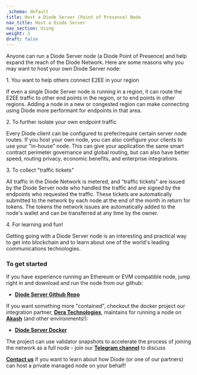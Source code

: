 ```yaml
---
_schema: default
title: Host a Diode Server (Point of Presence) Node
nav_title: Host a Diode Server
nav_section: Using
weight: 3
draft: false
---
```

Anyone can run a Diode Server node (a Diode Point of Presence) and help expand the reach of the Diode Network. Here are some reasons why you may want to host your own Diode Server node:

1\. You want to help others connect E2EE in your region

If even a single Diode Server node is running in a region, it can route the E2EE traffic to other end points in the region, or to end points in other regions. Adding a node in a new or congested region can make connecting using Diode more performant for endpoints in that area.

2\. To further isolate your own endpoint traffic

Every Diode client can be configured to prefer/require certain server node routes. If you host your own node, you can also configure your clients to use your "in-house" node. This can give your application the same smart contract perimeter governance and global routing, but can also have better speed, routing privacy, economic benefits, and enterprise integrations.

3\. To collect "traffic tickets"

All traffic in the Diode Network is metered, and "traffic tickets" are issued by the Diode Server node who handled the traffic and are signed by the endpoints who requested the traffic. These tickets are automatically submitted to the network by each node at the end of the month in return for tokens. The tokens the network issues are automatically added to the node's wallet and can be transferred at any time by the owner.

4\. For learning and fun!

Getting going with a Diode Server node is an interesting and practical way to get into blockchain and to learn about one of the world's leading communications technologies.

### **To get started**

If you have experience running an Ethereum or EVM compatible node, jump right in and download and run the node from our github:

* <a href="https://github.com/diodechain/diode_server/blob/master/README.md" target="_blank" rel="noopener"><strong>Diode Server Github Repo</strong></a>

If you want something more "contained", checkout the docker project our integration partner, <a href="https://derateknoloji.com/" target="_blank" rel="noopener"><strong>Dera Technologies</strong></a>, maintains for running a node on <a href="https://akash.network/" target="_blank" rel="noopener"><strong>Akash</strong></a> (and other environments!):

* <a href="https://github.com/DeraTechDesign/Diode_Server_Docker" target="_blank" rel="noopener"><strong>Diode Server Docker</strong></a>

The project can use validator snapshots to accelerate the process of joining the network as a full node - join our [**Telegram channel**](https://t.me/diode_chain) to discuss

<a href="https://contactdiode.paperform.co/" target="_blank" rel="noopener"><strong>Contact us</strong></a> if you want to learn about how Diode (or one of our partners) can host a private managed node on your behalf!